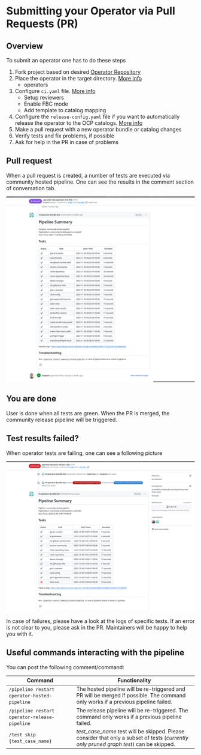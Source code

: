 # Submitting your Operator via Pull Requests (PR)

## Overview
To submit an operator one has to do these steps

1. Fork project based on desired [Operator Repository](./pipelines_overview.md#operator-repositories)
2. Place the operator in the target directory. [More info](./contributing-where-to.md)
    - operators
3. Configure `ci.yaml` file. [More info](./operator-ci-yaml.md)
    - Setup reviewers
    - Enable FBC mode
    - Add template to catalog mapping
4. Configure the `release-config.yaml` file if you want to automatically release the operator to the OCP catalogs. [More info](./fbc_autorelease.md#release-configyaml)
5. Make a pull request with a new operator bundle or catalog changes
6. Verify tests and fix problems, if possible
7. Ask for help in the PR in case of problems


## Pull request

When a pull request is created, a number of tests are executed via community hosted pipeline. One can see the results in the comment section of conversation tab.

![PR](../img/op_test_pr.png)

## You are done
User is done when all tests are green. When the PR is merged, the community release pipeline will be triggered.

## Test results failed?
When operator tests are failing, one can see a following picture

![Summary of test results when failing](../img/op_pr_tests_failed.png)

In case of failures, please have a look at the logs of specific tests. If an error is not clear to you, please ask in the PR. Maintainers will be happy to help you with it.

## Useful commands interacting with the pipeline
You can post the following comment/command:

| Command                                       | Functionality                                                                                                                           |
| --------------------------------------------- | --------------------------------------------------------------------------------------------------------------------------------------- |
| `/pipeline restart operator-hosted-pipeline`  | The hosted pipeline will be re-triggered and PR will be merged if possible. The command only works if a previous pipeline failed.       |
| `/pipeline restart operator-release-pipeline` | The release pipeline will be re-triggered. The command only works if a previous pipeline failed.                                        |
| `/test skip {test_case_name}`                 | *test_case_name* test will be skipped. Please consider that only a subset of tests (*currently only pruned graph test*) can be skipped. |
